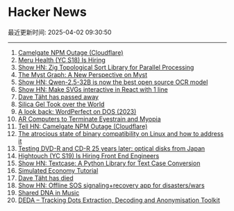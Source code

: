 # Hacker News

最近更新时间: 2025-04-02 09:30:50

--- 
1. [Camelgate NPM Outage (Cloudflare)](https://news.ycombinator.com/item?id=43548589) 
2. [Meru Health (YC S18) Is Hiring](https://www.ycombinator.com/companies/meru-health/jobs/ZjKcsyk-director-growth-marketing) 
3. [Show HN: Zig Topological Sort Library for Parallel Processing](https://github.com/williamw520/toposort) 
4. [The Myst Graph: A New Perspective on Myst](https://glthr.com/myst-graph-1) 
5. [Show HN: Qwen-2.5-32B is now the best open source OCR model](https://github.com/getomni-ai/benchmark/blob/main/README.md) 
6. [Show HN: Make SVGs interactive in React with 1 line](https://svggles.vercel.app/) 
7. [Dave Täht has passed away](https://libreqos.io/2025/04/01/in-loving-memory-of-dave/) 
8. [Silica Gel Took over the World](https://www.scopeofwork.net/silica-gel/) 
9. [A look back: WordPerfect on DOS (2023)](https://technicallywewrite.com/2023/07/30/wordperfect) 
10. [AR Computers to Terminate Eyestrain and Myopia](https://eyewiki.org/AR_Computers_To_Terminate_Eyestrain_And_Myopia) 
11. [Tell HN: Camelgate NPM Outage (Cloudflare)](https://news.ycombinator.com/item?id=43548589) 
12. [The atrocious state of binary compatibility on Linux and how to address it](https://jangafx.com/insights/linux-binary-compatibility) 
13. [Testing DVD-R and CD-R 25 years later: optical disks from Japan](https://goughlui.com/2025/03/23/optical-discs-from-japan-part-6-tdk-uv-guard-fuji-lg-sony-maxell-cmc/) 
14. [Hightouch (YC S19) Is Hiring Front End Engineers](https://job-boards.greenhouse.io/hightouch/jobs/5437380004) 
15. [Show HN: Textcase: A Python Library for Text Case Conversion](https://github.com/zobweyt/textcase) 
16. [Simulated Economy Tutorial](https://jasonfantl.com/posts/Simulated-Economy-(1)/) 
17. [Dave Täht has died](https://libreqos.io/2025/04/01/in-loving-memory-of-dave/) 
18. [Show HN: Offline SOS signaling+recovery app for disasters/wars](https://github.com/nizarmah/igatha) 
19. [Shared DNA in Music](https://pudding.cool/2025/04/music-dna/) 
20. [DEDA – Tracking Dots Extraction, Decoding and Anonymisation Toolkit](https://github.com/dfd-tud/deda) 
